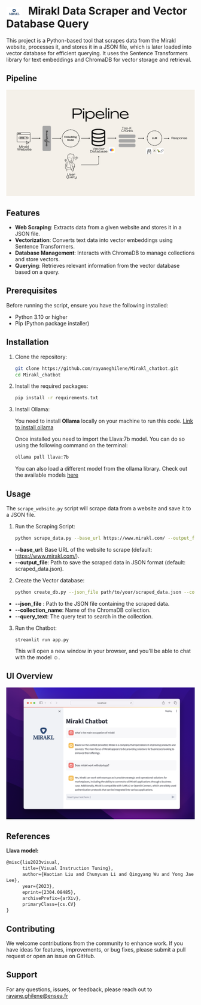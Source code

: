  # <img src="/Images/Mirakl_logo.png" alt="Logo" style="vertical-align: middle; height: 1em; margin-right: 10px;" /> Mirakl Data Scraper and Vector Database Query
This project is a Python-based tool that scrapes data from the Mirakl website, processes it, and stores it in a JSON file, which is later loaded into vector database for efficient querying. It uses the Sentence Transformers library for text embeddings and ChromaDB for vector storage and retrieval.


## Pipeline

<p align="center">
  <img src="https://github.com/rayaneghilene/Mirakl_chatbot/blob/main/Images/Pipeline.png" alt="Pipeline" />
</p>


## Features

- **Web Scraping**: Extracts data from a given website and stores it in a JSON file.
- **Vectorization**: Converts text data into vector embeddings using Sentence Transformers.
- **Database Management**: Interacts with ChromaDB to manage collections and store vectors.
- **Querying**: Retrieves relevant information from the vector database based on a query.


## Prerequisites

Before running the script, ensure you have the following installed:

- Python 3.10 or higher
- Pip (Python package installer)


## Installation

1. Clone the repository:

   ```bash
   git clone https://github.com/rayaneghilene/Mirakl_chatbot.git
   cd Mirakl_chatbot
    ```

2. Install the required packages:

   ```bash
   pip install -r requirements.txt
   ```

3. Install Ollama:

    You need to install **Ollama** locally on your machine to run this code. [Link to install ollama](https://ollama.com/) 

    Once installed you need to import the Llava:7b model. You can do so using the following command on the terminal:

    ```bash
    ollama pull llava:7b
    ```

    You can also load a different model from the ollama library. Check out the available models [here]( https://ollama.com/library)


## Usage

The ```scrape_website.py``` script will scrape data from a website and save it to a JSON file.

1. Run the Scraping Script:

    ```bash
    python scrape_data.py --base_url https://www.mirakl.com/ --output_file scraped_data.json
    ```


* **--base_url**: Base URL of the website to scrape (default: https://www.mirakl.com/).
* **--output_file**: Path to save the scraped data in JSON format (default: scraped_data.json).

2. Create the Vector database:

    ```bash
    python create_db.py --json_file path/to/your/scraped_data.json --collection_name your_collection_name --query_text "your query here"
    ```

* **--json_file** : Path to the JSON file containing the scraped data.
* **--collection_name**: Name of the ChromaDB collection.
* **--query_text**: The query text to search in the collection.

3. Run the Chatbot:

    ```
    streamlit run app.py
    ```
    This will open a new window in your browser, and you'll be able to chat with the model ☺️.


## UI Overview

<p align="center">
  <img src="https://github.com/rayaneghilene/Mirakl_chatbot/blob/main/Images/UI.png" alt="UI" />
</p>


## References
**Llava model:**
```
@misc{liu2023visual,
      title={Visual Instruction Tuning}, 
      author={Haotian Liu and Chunyuan Li and Qingyang Wu and Yong Jae Lee},
      year={2023},
      eprint={2304.08485},
      archivePrefix={arXiv},
      primaryClass={cs.CV}
}
```


## Contributing
We welcome contributions from the community to enhance work. 
If you have ideas for features, improvements, or bug fixes, please submit a pull request or open an issue on GitHub.


## Support
For any questions, issues, or feedback, please reach out to rayane.ghilene@ensea.fr